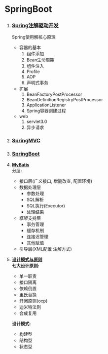 # SpringBoot

1. ### [Spring注解驱动开发](./src/main/java/com/tree/bootroad/v001spring/atguigu/README.md)
    Spring使用解核心原理
    - 容器的基本
        1. 组件添加
        1. Bean生命周期
        1. 组件注入
        1. Profile
        1. AOP
        1. 声明式事务
    - 扩展
        1. BeanFactoryPostProcessor
        1. BeanDefinitionRegistryPostProcessor
        1. ApplicationListener
        1. Spring容器创建过程
    - web
        1. servlet3.0
        1. 异步请求
        
1. ### [SpringMVC](./src/main/java/com/tree/bootroad/v002springmvc/atguigu/README.md)

1. ### [SpringBoot](./src/main/java/com/tree/bootroad/README.md)

1. [**MyBatis**](./src/main/java/com/tree/bootroad/README.md)  
    分层:      
    - 接口层(广义接口, 增删改查, 配置环境)
    - 数据处理层
        - 参数处理
        - SQL解析
        - SQL执行(Executor)
        - 处理结果
    - 框架支持层
        - 事务管理
        - 缓存机制
        - 连接迟管理
        - 其他赋值
    - 引导层(XML配置 注解方式)
    
1. [**设计模式与原则**](./src/main/java/com/tree/bootroad/v005designpattern/README.md)  
    **七大设计原则:**
    - 单一职责
    - 接口隔离
    - 依赖倒置
    - 里氏替换
    - 开闭原则(ocp)
    - 迪米特法则
    - 合成复用
       
    **设计模式:**  
    - 构建型    
    - 结构型    
    - 状态型        

